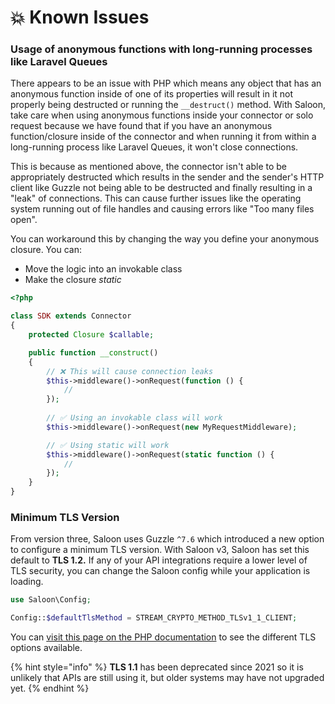 # 💥 Known Issues

### Usage of anonymous functions with long-running processes like Laravel Queues

There appears to be an issue with PHP which means any object that has an anonymous function inside of one of its properties will result in it not properly being destructed or running the `__destruct()` method. With Saloon, take care when using anonymous functions inside your connector or solo request because we have found that if you have an anonymous function/closure inside of the connector and when running it from within a long-running process like Laravel Queues, it won't close connections.

This is because as mentioned above, the connector isn't able to be appropriately destructed which results in the sender and the sender's HTTP client like Guzzle not being able to be destructed and finally resulting in a "leak" of connections. This can cause further issues like the operating system running out of file handles and causing errors like "Too many files open".&#x20;

You can workaround this by changing the way you define your anonymous closure. You can:

* Move the logic into an invokable class
* Make the closure _static_

```php
<?php

class SDK extends Connector
{
    protected Closure $callable;

    public function __construct()
    {  
        // ❌ This will cause connection leaks
        $this->middleware()->onRequest(function () {
            //
        });
        
        // ✅ Using an invokable class will work
        $this->middleware()->onRequest(new MyRequestMiddleware);

        // ✅ Using static will work
        $this->middleware()->onRequest(static function () {
            //
        });
    }
}
```

### Minimum TLS Version

From version three, Saloon uses Guzzle `^7.6` which introduced a new option to configure a minimum TLS version. With Saloon v3, Saloon has set this default to **TLS 1.2.** If any of your API integrations require a lower level of TLS security, you can change the Saloon config while your application is loading.

```php
use Saloon\Config;

Config::$defaultTlsMethod = STREAM_CRYPTO_METHOD_TLSv1_1_CLIENT;
```

You can [visit this page on the PHP documentation](https://www.php.net/manual/en/function.stream-socket-enable-crypto.php) to see the different TLS options available.&#x20;

{% hint style="info" %}
**TLS 1.1** has been deprecated since 2021 so it is unlikely that APIs are still using it, but older systems may have not upgraded yet.
{% endhint %}
